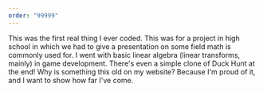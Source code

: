 ```yaml
---
order: "99999"
---
```


This was the first real thing I ever coded.
This was for a project in high school in which we had to give a presentation on some field math is commonly used for.
I went with basic linear algebra (linear transforms, mainly) in game development.  There's even a simple clone of Duck Hunt at the end!
Why is something this old on my website?
Because I'm proud of it, and I want to show how far I've come.